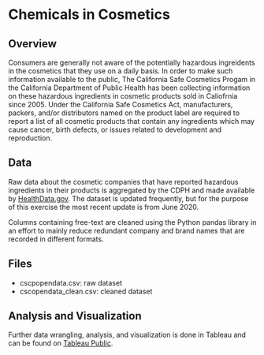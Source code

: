 # Chemicals in Cosmetics
## Overview
Consumers are generally not aware of the potentially hazardous ingreidents in the cosmetics that they use on a daily basis. In order to make such information available to the public, The California Safe Cosmetics Progam in the California Department of Public Health has been collecting information on these hazardous ingredients in cosmetic products sold in Caliofrnia since 2005. Under the California Safe Cosmetics Act, manufacturers, packers, and/or distributors named on the product label are required to report a list of all cosmetic products that contain any ingredients which may cause cancer, birth defects, or issues related to development and reproduction. 

## Data
Raw data about the cosmetic companies that have reported hazardous ingredients in their products is aggregated by the CDPH and made available by [HealthData.gov](https://healthdata.gov/dataset/chemicals-cosmetics). The dataset is updated frequently, but for the purpose of this exercise the most recent update is from June 2020.

Columns containing free-text are cleaned using the Python pandas library in an effort to mainly reduce redundant company and brand names that are recorded in different formats. 

## Files
- cscpopendata.csv: raw dataset
- cscopendata_clean.csv: cleaned dataset

## Analysis and Visualization
Further data wrangling, analysis, and visualization is done in Tableau and can be found on [Tableau Public]().
